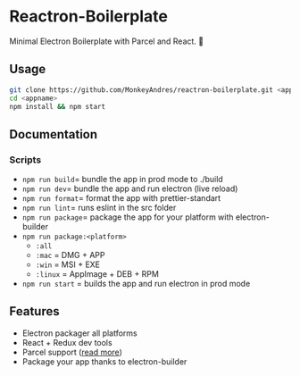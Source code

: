 # Reactron-Boilerplate

Minimal Electron Boilerplate with Parcel and React. 🎩

## Usage

```bash
git clone https://github.com/MonkeyAndres/reactron-boilerplate.git <appname>
cd <appname>
npm install && npm start
```

## Documentation

### Scripts

- `npm run build`= bundle the app in prod mode to ./build
- `npm run dev`= bundle the app and run electron (live reload)
- `npm run format`= format the app with prettier-standart
- `npm run lint`= runs eslint in the src folder
- `npm run package`= package the app for your platform with electron-builder
- `npm run package:<platform>`
  - `:all`
  - `:mac` = DMG + APP
  - `:win` = MSI + EXE
  - `:linux` = AppImage + DEB + RPM
- `npm run start` = builds the app and run electron in prod mode

## Features

- Electron packager all platforms
- React + Redux dev tools
- Parcel support ([read more](https://parceljs.org/))
- Package your app thanks to electron-builder
